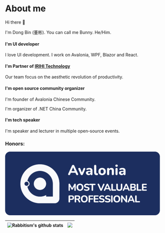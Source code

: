 # About me

Hi there :rabbit:

I'm Dong Bin (董彬). You can call me Bunny. He/Him.

#### I'm UI developer

I love UI development. I work on Avalonia, WPF, Blazor and React.

#### I'm Partner of [IRIHI Technology](https://github.com/irihitech)

Our team focus on the aesthetic revolution of productivity.

#### I'm open source community organizer

I'm founder of Avalonia Chinese Community.

I'm organizer of .NET China Community.

#### I'm tech speaker

I'm speaker and lecturer in multiple open-source events. 

### Honors:

![Avalonia MVP](./MVP_Large.png)



<!--
**rabbitism/rabbitism** is a ✨ _special_ ✨ repository because its `README.md` (this file) appears on your GitHub profile.

Here are some ideas to get you started:

- 🔭 I’m currently working on ...
- 🌱 I’m currently learning ...
- 👯 I’m looking to collaborate on ...
- 🤔 I’m looking for help with ...
- 💬 Ask me about ...
- 📫 How to reach me: ...
- 😄 Pronouns: ...
- ⚡ Fun fact: ...
-->

| <a><img align="center" src="https://github-readme-stats.vercel.app/api?username=rabbitism&show_icons=true&theme=transparent&hide_border=true" alt="Rabbitism's github stats" /></a> | <a><img align="center" src="https://github-readme-stats.vercel.app/api/top-langs/?username=rabbitism&layout=compact&theme=buefy&hide_border=true&hide=javascript,html,r" /></a> |
| ------------- | ------------- |
